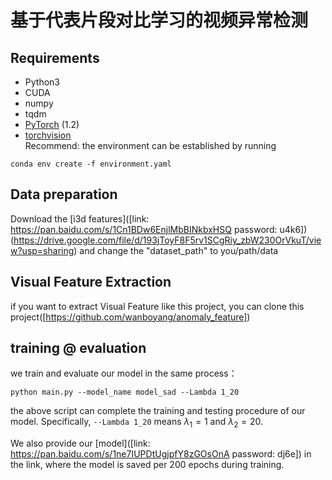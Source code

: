 # 基于代表片段对比学习的视频异常检测

## Requirements
* Python3
* CUDA
* numpy
* tqdm
* [PyTorch](http://pytorch.org/) (1.2)
* [torchvision](http://pytorch.org/)  
Recommend: the environment can be established by running

```
conda env create -f environment.yaml
```

## Data preparation
Download the [i3d features]([link: https://pan.baidu.com/s/1Cn1BDw6EnjlMbBINkbxHSQ password: u4k6])(https://drive.google.com/file/d/193jToyF8F5rv1SCgRiy_zbW230OrVkuT/view?usp=sharing) and change the "dataset_path" to you/path/data

## Visual Feature Extraction
if you want to extract Visual Feature like this project, you can clone this project([https://github.com/wanboyang/anomaly_feature])


## training @ evaluation
we train and evaluate our model in the same process：

```
python main.py --model_name model_sad --Lambda 1_20
```

the above script can complete the training and testing procedure of our model. Specifically, ``--Lambda 1_20`` means $\lambda_1 = 1$ and $\lambda_2 = 20$.

We also provide our [model]([link: https://pan.baidu.com/s/1ne7IUPDtUgjpfY8zGOsOnA  password: dj6e]) in the link, where the model is saved per 200 epochs during training.
